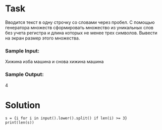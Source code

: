 # Task

Вводится текст в одну строчку со словами через пробел. С помощью генератора множеств сформировать множество из уникальных слов без учета регистра и длина которых не менее трех символов. Вывести на экран размер этого множества.

### Sample Input:

Хижина изба машина и снова хижина машина

### Sample Output:

4

# Solution
```
s = {i for i in input().lower().split() if len(i) >= 3}
print(len(s))
```